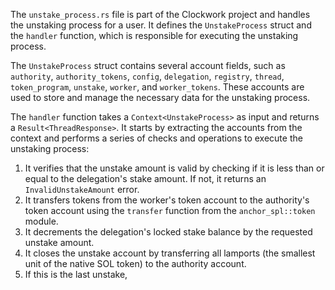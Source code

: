 The `unstake_process.rs` file is part of the Clockwork project and handles the unstaking process for a user. It defines the `UnstakeProcess` struct and the `handler` function, which is responsible for executing the unstaking process.

The `UnstakeProcess` struct contains several account fields, such as `authority`, `authority_tokens`, `config`, `delegation`, `registry`, `thread`, `token_program`, `unstake`, `worker`, and `worker_tokens`. These accounts are used to store and manage the necessary data for the unstaking process.

The `handler` function takes a `Context<UnstakeProcess>` as input and returns a `Result<ThreadResponse>`. It starts by extracting the accounts from the context and performs a series of checks and operations to execute the unstaking process:

1. It verifies that the unstake amount is valid by checking if it is less than or equal to the delegation's stake amount. If not, it returns an `InvalidUnstakeAmount` error.
2. It transfers tokens from the worker's token account to the authority's token account using the `transfer` function from the `anchor_spl::token` module.
3. It decrements the delegation's locked stake balance by the requested unstake amount.
4. It closes the unstake account by transferring all lamports (the smallest unit of the native SOL token) to the authority account.
5. If this is the last unstake, 